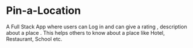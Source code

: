 # Pin-a-Location
A Full Stack App where users can Log in and can give a rating , description about a place . This helps others to know about a place like Hotel, Restaurant, School etc.

